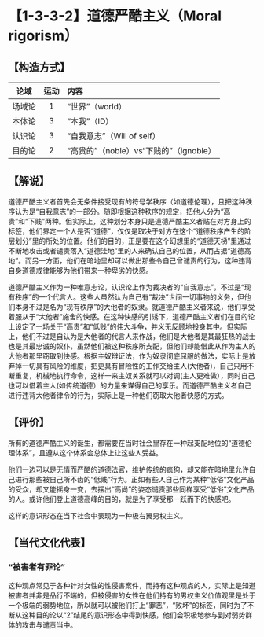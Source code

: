 # 【1-3-3-2】道德严酷主义（Moral rigorism）

## 【构造方式】
| 论域 | 运动           | 内容 |
|:----:|:----------------:|:-----|
| 场域论   |1 |  “世界”（world）  |
| 本体论   |3 |  “本我”（ID）  |
| 认识论   | 3|   “自我意志”（Will of self） |
| 目的论   | 2|  “高贵的”（noble）vs“下贱的”（ignoble）  |

## 【解说】
道德严酷主义者首先会无条件接受现有的符号学秩序（如道德伦理），且把这种秩序认为是“自我意志”的一部分。随即根据这种秩序的规定，把他人分为“高贵”和“下贱”两种。但实际上，这种划分本身只是道德严酷主义者贴在对方身上的标签，他们界定一个人是否“道德”，仅仅是取决于对方在这个“道德秩序产生的阶层划分”里的所处的位置。他们的目的，正是要在这个幻想里的“道德天梯”里通过不断地攻击或者谴责落入“道德洼地”里的人来确认自己的位置，从而占据“道德高地”。而另一方面，他们在暗地里却可以做出那些令自己曾谴责的行为，这种违背自身道德戒律能够为他们带来一种卑劣的快感。

道德严酷主义作为一种唯意志论，认识论上作为裁决者的“自我意志”，不过是“现有秩序”的一个代言人。这些人虽然认为自己有“裁决”世间一切事物的义务，但他们本身不过是名为“现有秩序”的大他者的奴隶。就道德严酷主义者来说，他们享受着服从于“大他者”施舍的快感。在这种快感的引诱下，道德严酷主义者们在目的论上设定了一场关于“高贵”和“低贱”的伟大斗争，并义无反顾地投身其中。但实际上，他们不过是自认为是大他者的代言人来作战，他们是大他者是其最狂热的战士也是其最忠诚的奴仆，虽然他们被这种秩序所支配，但他们却能借此从作为主人的大他者那里窃取到快感。根据主奴辩证法，作为奴隶彻底屈服的做法，实际上是放弃掉一切具有风险的维度，把更具有冒险性的工作交给主人(大他者)，自己只用不断重复，机械地执行命令，这样一来主奴关系就可以对调(主人更难做），同时自己也可以借着主人(如传统道德）的力量来谋得自己的享乐。而道德严酷主义者自己进行违背大他者律令的行为，实际上是一种他们窃取大他者快感的方式。

## 【评价】
 所有的道德严酷主义的诞生，都需要在当时社会里存在一种起支配地位的“道德伦理体系”，且遵从这个体系会总体上让这些人受益。

 他们一边可以是无情而严酷的道德法官，维护传统的疯狗，却又能在暗地里允许自己进行那些被自己所不齿的“低贱”行为。正如有些人自己作为某种“低俗”文化产品的受众，却又能摇身一变，去摆出“高尚”的姿态谴责那些同样享受“低俗”文化产品的人。或许他们登上道德高峰的目的，就是为了享受那一跃而下的快感吧。

 这样的意识形态在当下社会中表现为一种极右翼男权主义。

## 【当代文化代表】
### “被害者有罪论”
 这种观点常见于各种针对女性的性侵害案件，而持有这种观点的人，实际上是知道被害者并非是品行不端的，但被侵害的女性在他们持有的男权主义价值观里是处于一个极端的弱势地位，所以就可以被他们打上“罪恶”，“败坏”的标签，同时为了不断从这种目的论以“2”结尾的意识形态中得到快感，他们会积极地参与到对弱势群体的攻击与谴责当中。
